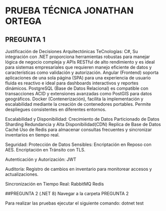 # PRUEBA TÉCNICA JONATHAN ORTEGA



## PREGUNTA 1



Justificación de Decisiones Arquitectónicas TeCnologías:
C#, Su integración con .NET proporciona herramientas robustas para manejar lógica de negocio compleja y APIs RESTful de alto rendimiento y es ideal para sistemas empresariales que requieren manejo eficiente de datos y características como validación y autorización.
Angular (Frontend) soporta aplicaciones de una sola página (SPA) para una experiencia de usuario fluida es reactivo e ideal para dashboards interactivos y reportes dinámicos.
PostgreSQL (Base de Datos Relacional) es compatible con transacciones ACID y extensiones avanzadas como PostGIS para datos geográficos.
Docker (Contenerización), facilita la implementación y escalabilidad mediante la creación de contenedores portables. Permite despliegues consistentes en diferentes entornos.

Escalabilidad y Disponibilidad:
Crecimiento de Datos
Particionado de Datos
Sharding
Redundancia y Alta Disponibilidad(CDN)
Replica de Base de Datos
Caché
Uso de Redis para almacenar consultas frecuentes y sincronizar inventarios en tiempo real.

Seguridad:
Protección de Datos Sensibles:
Encriptación en Reposo con AES.
Encriptación en Tránsito con TLS.

Autenticación y Autorización:
JWT

Auditoría:
Registro de cambios en inventario para monitorear accesos y actualizaciones.

Sincronización en Tiempo Real:
RabbitMQ
Redis

##PREGUNTA 2
(.NET 8)
Navegar a la carpeta PREGUNTA 2

Para realizar las pruebas ejecutar el siguiente comando: dotnet test